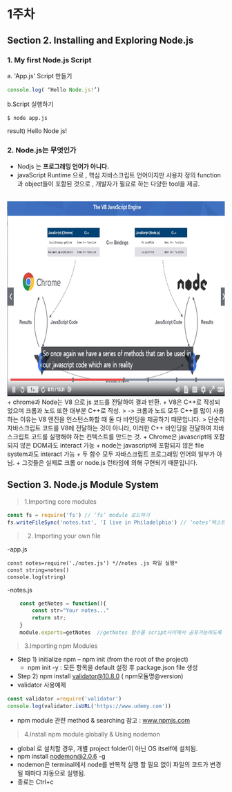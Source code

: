 # 1주차
## Section 2. Installing and Exploring Node.js

### 1. My first Node.js Script
	
   a. 'App.js' Script 만들기
		
```javascript
console.log( ‘Hello Node.js!’)
```


 b.Script 실행하기

 
 	$ node app.js 

 result) Hello Node js!
 
 ### 2. Node.js는 무엇인가
  + Nodjs 는 **프로그래밍 언어가 아니다.**
  + javaScript Runtime 으로 , 핵심 자바스크립트 언어이지만 사용자 정의 function과 object들이 포함된 것으로 , 개발자가 필요로 하는 다양한 tool을 제공.
  <br>
  <img src="./img/nodejs.PNG" width="700px" height="450px"  ></img>
  + chrome과 Node는 V8 으로 js 코드를 전달하여 결과 반환.
  + V8은 C++로 작성되었으며 크롬과 노드 또한 대부분 C++로 작성.
   > -> 크롬과 노드 모두 C++를 많이 사용하는 이유는 V8 엔진을 인스턴스화할 때 둘 다 바인딩을 제공하기 때문입니다.
   > 단순히 자바스크립트 코드를 V8에 전달하는 것이 아니라, 이러한 C++ 바인딩을 전달하여 자바스크립트 코드를 실행해야 하는 컨텍스트를 만드는 것.
  + Chrome은 javascript에 포함되지 않은 DOM과도 interact 가능
  + node는 javascript에 포함되지 않은 file system과도 interact 가능
  + 두 함수 모두 자바스크립트 프로그래밍 언어의 일부가 아님.
  +  그것들은 실제로 크롬 or node.js 런타임에 의해 구현되기 때문입니다.
 
## Section 3. Node.js Module System
>1.Importing core modules

```javascript	
const fs = require('fs') // ‘fs’ module 로드하기
fs.writeFileSync('notes.txt', 'I live in Philadelphia') // ‘notes’텍스트에 string 작성
```
>2. Importing your own file

-app.js
 
    
    const notes=require('./notes.js') *//notes .js 파일 실행*
	const string=notes()
	console.log(string)
    
-notes.js 
	
```javascript
	const getNotes = function(){
    	const str="Your notes..."
    	return str;
	}
	module.exports=getNotes  //getNotes 함수를 script사이에서 공유가능하도록 함.
```

 >3.Importing npm Modules

+ Step 1) initialize npm – npm init (from the root of the project)
	- npm init -y : 모든 항목을 default 설정 후 package.json file 생성
+ Step 2) npm install validator@10.8.0 ( npm모듈명@version)
+ validator 사용예제
		
```javascript
const validator =require('validator')
console.log(validator.isURL('https://www.udemy.com'))
```
 

+ npm module 관련 method & searching 참고 : www.npmjs.com


>4.Install npm module globally & Using nodemon

+ global 로 설치할 경우, 개별 project folder이 아닌 OS itself에 설치됨.
+ npm install nodemon@2.0.6 -g
+ nodemon은 terminal에서 node를 반복적 실행 할 필요 없이 파일의 코드가 변경될 때마다 자동으로 실행됨.
+ 종료는 Ctrl+c


	


	
